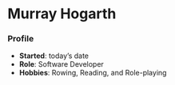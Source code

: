 # Murray Hogarth
### Profile
- **Started**: today’s date
- **Role**: Software Developer
- **Hobbies**: Rowing, Reading, and Role-playing

